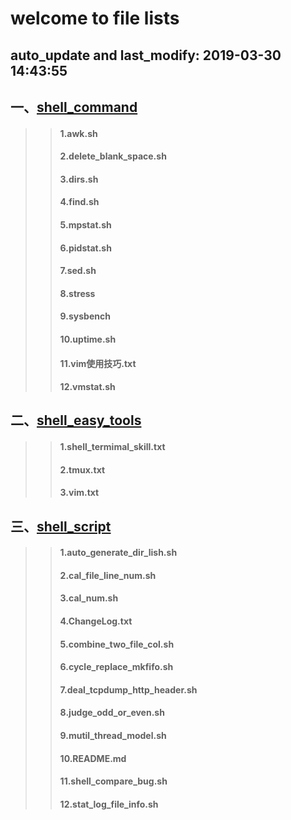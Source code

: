 

welcome to file lists
====
auto_update and last_modify: 2019-03-30 14:43:55
-------
## 一、[shell_command](https://github.com/lotluck/shell/tree/master/shell_command)<br>
>> ####    1.awk.sh
>> ####    2.delete_blank_space.sh
>> ####    3.dirs.sh
>> ####    4.find.sh
>> ####    5.mpstat.sh
>> ####    6.pidstat.sh
>> ####    7.sed.sh
>> ####    8.stress
>> ####    9.sysbench
>> ####    10.uptime.sh
>> ####    11.vim使用技巧.txt
>> ####    12.vmstat.sh




## 二、[shell_easy_tools](https://github.com/lotluck/shell/tree/master/shell_easy_tools)<br>
>> ####    1.shell_termimal_skill.txt
>> ####    2.tmux.txt
>> ####    3.vim.txt




## 三、[shell_script](https://github.com/lotluck/shell/tree/master/shell_script)<br>
>> ####    1.auto_generate_dir_lish.sh
>> ####    2.cal_file_line_num.sh
>> ####    3.cal_num.sh
>> ####    4.ChangeLog.txt
>> ####    5.combine_two_file_col.sh
>> ####    6.cycle_replace_mkfifo.sh
>> ####    7.deal_tcpdump_http_header.sh
>> ####    8.judge_odd_or_even.sh
>> ####    9.mutil_thread_model.sh
>> ####    10.README.md
>> ####    11.shell_compare_bug.sh
>> ####    12.stat_log_file_info.sh




